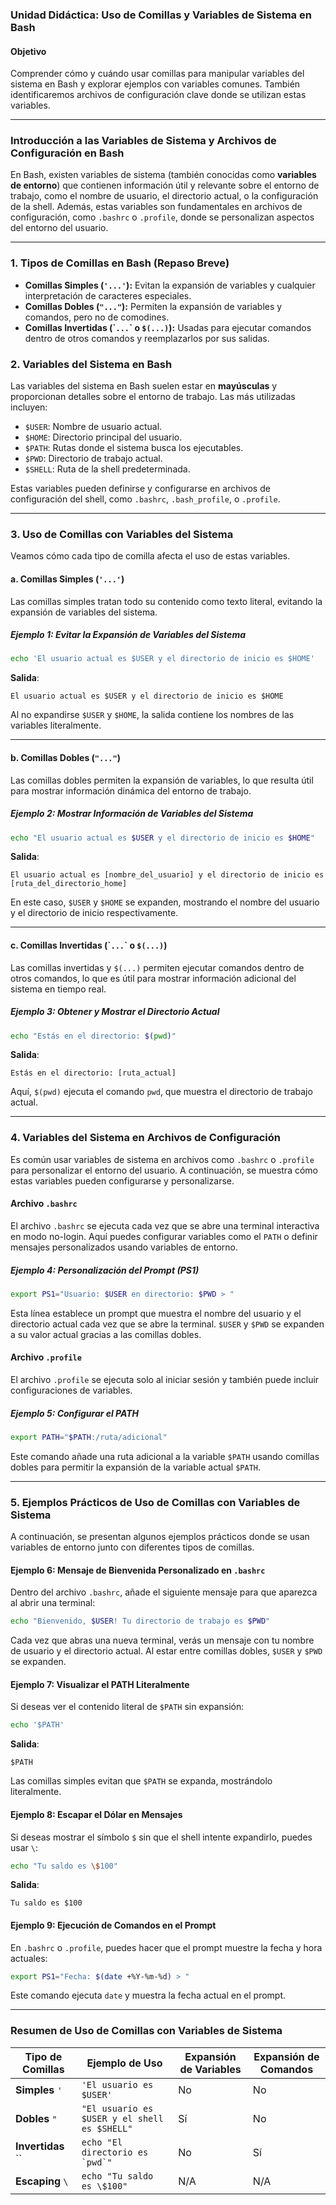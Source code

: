 ### Unidad Didáctica: Uso de Comillas y Variables de Sistema en Bash

#### Objetivo
Comprender cómo y cuándo usar comillas para manipular variables del sistema en Bash y explorar ejemplos con variables comunes. También identificaremos archivos de configuración clave donde se utilizan estas variables.

---

### Introducción a las Variables de Sistema y Archivos de Configuración en Bash

En Bash, existen variables de sistema (también conocidas como **variables de entorno**) que contienen información útil y relevante sobre el entorno de trabajo, como el nombre de usuario, el directorio actual, o la configuración de la shell. Además, estas variables son fundamentales en archivos de configuración, como `.bashrc` o `.profile`, donde se personalizan aspectos del entorno del usuario.

---

### 1. Tipos de Comillas en Bash (Repaso Breve)

- **Comillas Simples (`'...'`):** Evitan la expansión de variables y cualquier interpretación de caracteres especiales.
- **Comillas Dobles (`"..."`):** Permiten la expansión de variables y comandos, pero no de comodines.
- **Comillas Invertidas (\``...`\` o `$(...)`):** Usadas para ejecutar comandos dentro de otros comandos y reemplazarlos por sus salidas.

### 2. Variables del Sistema en Bash

Las variables del sistema en Bash suelen estar en **mayúsculas** y proporcionan detalles sobre el entorno de trabajo. Las más utilizadas incluyen:

- `$USER`: Nombre de usuario actual.
- `$HOME`: Directorio principal del usuario.
- `$PATH`: Rutas donde el sistema busca los ejecutables.
- `$PWD`: Directorio de trabajo actual.
- `$SHELL`: Ruta de la shell predeterminada.

Estas variables pueden definirse y configurarse en archivos de configuración del shell, como `.bashrc`, `.bash_profile`, o `.profile`.

---

### 3. Uso de Comillas con Variables del Sistema

Veamos cómo cada tipo de comilla afecta el uso de estas variables.

#### a. Comillas Simples (`'...'`)

Las comillas simples tratan todo su contenido como texto literal, evitando la expansión de variables del sistema.

##### Ejemplo 1: Evitar la Expansión de Variables del Sistema

```bash
echo 'El usuario actual es $USER y el directorio de inicio es $HOME'
```
**Salida**:
```
El usuario actual es $USER y el directorio de inicio es $HOME
```

Al no expandirse `$USER` y `$HOME`, la salida contiene los nombres de las variables literalmente.

---

#### b. Comillas Dobles (`"..."`)

Las comillas dobles permiten la expansión de variables, lo que resulta útil para mostrar información dinámica del entorno de trabajo.

##### Ejemplo 2: Mostrar Información de Variables del Sistema

```bash
echo "El usuario actual es $USER y el directorio de inicio es $HOME"
```
**Salida**:
```
El usuario actual es [nombre_del_usuario] y el directorio de inicio es [ruta_del_directorio_home]
```

En este caso, `$USER` y `$HOME` se expanden, mostrando el nombre del usuario y el directorio de inicio respectivamente.

---

#### c. Comillas Invertidas (\``...`\` o `$(...)`)

Las comillas invertidas y `$(...)` permiten ejecutar comandos dentro de otros comandos, lo que es útil para mostrar información adicional del sistema en tiempo real.

##### Ejemplo 3: Obtener y Mostrar el Directorio Actual

```bash
echo "Estás en el directorio: $(pwd)"
```
**Salida**:
```
Estás en el directorio: [ruta_actual]
```

Aquí, `$(pwd)` ejecuta el comando `pwd`, que muestra el directorio de trabajo actual.

---

### 4. Variables del Sistema en Archivos de Configuración

Es común usar variables de sistema en archivos como `.bashrc` o `.profile` para personalizar el entorno del usuario. A continuación, se muestra cómo estas variables pueden configurarse y personalizarse.

#### Archivo `.bashrc`

El archivo `.bashrc` se ejecuta cada vez que se abre una terminal interactiva en modo no-login. Aquí puedes configurar variables como el `PATH` o definir mensajes personalizados usando variables de entorno.

##### Ejemplo 4: Personalización del Prompt (PS1)

```bash
export PS1="Usuario: $USER en directorio: $PWD > "
```

Esta línea establece un prompt que muestra el nombre del usuario y el directorio actual cada vez que se abre la terminal. `$USER` y `$PWD` se expanden a su valor actual gracias a las comillas dobles.

#### Archivo `.profile`

El archivo `.profile` se ejecuta solo al iniciar sesión y también puede incluir configuraciones de variables.

##### Ejemplo 5: Configurar el PATH

```bash
export PATH="$PATH:/ruta/adicional"
```

Este comando añade una ruta adicional a la variable `$PATH` usando comillas dobles para permitir la expansión de la variable actual `$PATH`.

---

### 5. Ejemplos Prácticos de Uso de Comillas con Variables de Sistema

A continuación, se presentan algunos ejemplos prácticos donde se usan variables de entorno junto con diferentes tipos de comillas.

#### Ejemplo 6: Mensaje de Bienvenida Personalizado en `.bashrc`

Dentro del archivo `.bashrc`, añade el siguiente mensaje para que aparezca al abrir una terminal:

```bash
echo "Bienvenido, $USER! Tu directorio de trabajo es $PWD"
```

Cada vez que abras una nueva terminal, verás un mensaje con tu nombre de usuario y el directorio actual. Al estar entre comillas dobles, `$USER` y `$PWD` se expanden.

#### Ejemplo 7: Visualizar el PATH Literalmente

Si deseas ver el contenido literal de `$PATH` sin expansión:

```bash
echo '$PATH'
```
**Salida**:
```
$PATH
```

Las comillas simples evitan que `$PATH` se expanda, mostrándolo literalmente.

#### Ejemplo 8: Escapar el Dólar en Mensajes

Si deseas mostrar el símbolo `$` sin que el shell intente expandirlo, puedes usar `\`:

```bash
echo "Tu saldo es \$100"
```
**Salida**:
```
Tu saldo es $100
```

#### Ejemplo 9: Ejecución de Comandos en el Prompt

En `.bashrc` o `.profile`, puedes hacer que el prompt muestre la fecha y hora actuales:

```bash
export PS1="Fecha: $(date +%Y-%m-%d) > "
```

Este comando ejecuta `date` y muestra la fecha actual en el prompt.

---

### Resumen de Uso de Comillas con Variables de Sistema

| Tipo de Comillas | Ejemplo de Uso                                  | Expansión de Variables | Expansión de Comandos |
|------------------|-------------------------------------------------|------------------------|------------------------|
| **Simples** `'` | `'El usuario es $USER'`                          | No                     | No                     |
| **Dobles** `"`  | `"El usuario es $USER y el shell es $SHELL"`     | Sí                     | No                     |
| **Invertidas** \`` | `` echo "El directorio es `pwd`" ``           | No                     | Sí                     |
| **Escaping** `\` | `echo "Tu saldo es \$100"`                      | N/A                    | N/A                    |
